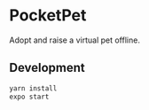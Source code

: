 # PocketPet

Adopt and raise a virtual pet offline.

## Development

```bash
yarn install
expo start
```
